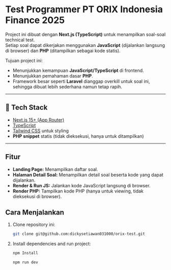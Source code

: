 # Test Programmer PT ORIX Indonesia Finance 2025

Project ini dibuat dengan **Next.js (TypeScript)** untuk menampilkan soal-soal technical test.  
Setiap soal dapat dikerjakan menggunakan **JavaScript** (dijalankan langsung di browser) dan **PHP** (ditampilkan sebagai kode statis).  

Tujuan project ini:  
- Menunjukkan kemampuan **JavaScript/TypeScript** di frontend.  
- Menunjukkan pemahaman dasar **PHP**.  
- Framework besar seperti **Laravel** dianggap overkill untuk soal ini, sehingga dibuat lebih sederhana namun tetap rapih.  

---

## 🚀 Tech Stack
- [Next.js 15+ (App Router)](https://nextjs.org/)
- [TypeScript](https://www.typescriptlang.org/)
- [Tailwind CSS](https://tailwindcss.com/) untuk styling
- **PHP snippet** statis (tidak dieksekusi, hanya untuk ditampilkan)

---


## Fitur

- **Landing Page:** Menampilkan daftar soal.
- **Halaman Detail Soal:** Menampilkan detail soal beserta kode yang dapat dijalankan.
- **Render & Run JS:** Jalankan kode JavaScript langsung di browser.
- **Render PHP:** Tampilkan kode PHP (hanya untuk viewing, tidak dieksekusi di browser).

## Cara Menjalankan

1. Clone repository ini:
   ```bash
   git clone git@github.com:dickysetiawan031000/orix-test.git

   ```

2. Install dependencies and run project:
    ```bash
   npm Install

   npm run dev
   ```
